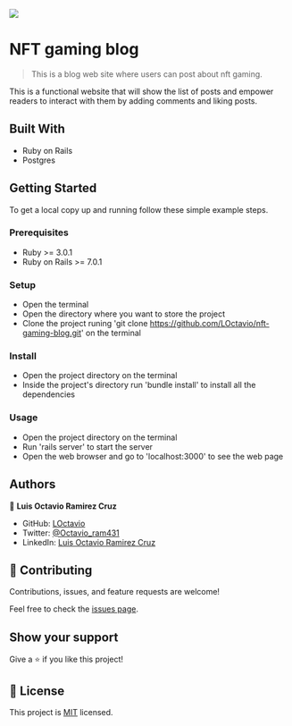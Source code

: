 ![](https://img.shields.io/badge/Microverse-blueviolet)

# NFT gaming blog
> This is a blog web site where users can post about nft gaming.

This is a functional website that will show the list of posts and empower readers to interact with them by adding comments and liking posts.

## Built With

- Ruby on Rails
- Postgres

## Getting Started

To get a local copy up and running follow these simple example steps.

### Prerequisites

- Ruby >= 3.0.1 
- Ruby on Rails >= 7.0.1

### Setup

- Open the terminal
- Open the directory where you want to store the project
- Clone the project runing 'git clone https://github.com/LOctavio/nft-gaming-blog.git' on the terminal

### Install

- Open the project directory on the terminal
- Inside the project's directory run 'bundle install' to install all the dependencies

### Usage

- Open the project directory on the terminal
- Run 'rails server' to start the server
- Open the web browser and go to 'localhost:3000' to see the web page

## Authors

👤 **Luis Octavio Ramirez Cruz**

- GitHub: [LOctavio](https://github.com/LOctavio)
- Twitter: [@Octavio_ram431](https://twitter.com/Octavio_ram431)
- LinkedIn: [Luis Octavio Ramirez Cruz](https://www.linkedin.com/in/luis-octavio-ramirez-cruz/)

## 🤝 Contributing

Contributions, issues, and feature requests are welcome!

Feel free to check the [issues page](https://github.com/LOctavio/nft-gaming-blog/issues).

## Show your support

Give a ⭐️ if you like this project!

## 📝 License

This project is [MIT](./MIT.md) licensed.
